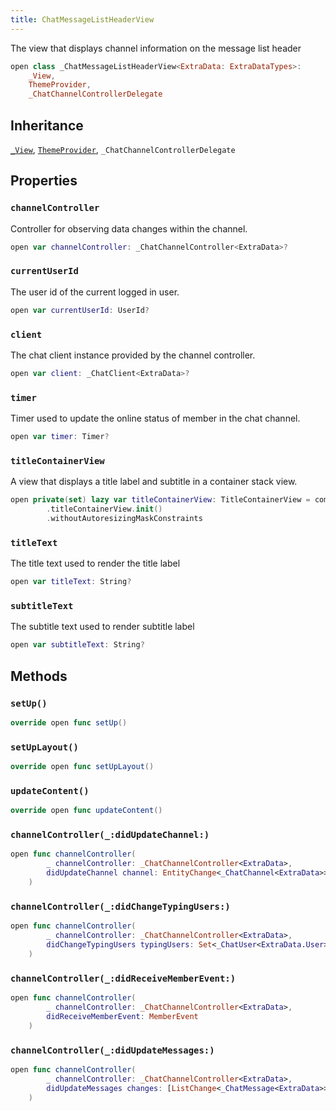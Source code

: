 ```yaml
---
title: ChatMessageListHeaderView
---
```


The view that displays channel information on the message list header

``` swift
open class _ChatMessageListHeaderView<ExtraData: ExtraDataTypes>:
    _View,
    ThemeProvider,
    _ChatChannelControllerDelegate 
```

## Inheritance

[`_View`](../../common-views/_view), [`ThemeProvider`](../../utils/theme-provider), `_ChatChannelControllerDelegate`

## Properties

### `channelController`

Controller for observing data changes within the channel.

``` swift
open var channelController: _ChatChannelController<ExtraData>?
```

### `currentUserId`

The user id of the current logged in user.

``` swift
open var currentUserId: UserId? 
```

### `client`

The chat client instance provided by the channel controller.

``` swift
open var client: _ChatClient<ExtraData>? 
```

### `timer`

Timer used to update the online status of member in the chat channel.

``` swift
open var timer: Timer?
```

### `titleContainerView`

A view that displays a title label and subtitle in a container stack view.

``` swift
open private(set) lazy var titleContainerView: TitleContainerView = components
        .titleContainerView.init()
        .withoutAutoresizingMaskConstraints
```

### `titleText`

The title text used to render the title label

``` swift
open var titleText: String? 
```

### `subtitleText`

The subtitle text used to render subtitle label

``` swift
open var subtitleText: String? 
```

## Methods

### `setUp()`

``` swift
override open func setUp() 
```

### `setUpLayout()`

``` swift
override open func setUpLayout() 
```

### `updateContent()`

``` swift
override open func updateContent() 
```

### `channelController(_:didUpdateChannel:)`

``` swift
open func channelController(
        _ channelController: _ChatChannelController<ExtraData>,
        didUpdateChannel channel: EntityChange<_ChatChannel<ExtraData>>
    ) 
```

### `channelController(_:didChangeTypingUsers:)`

``` swift
open func channelController(
        _ channelController: _ChatChannelController<ExtraData>,
        didChangeTypingUsers typingUsers: Set<_ChatUser<ExtraData.User>>
    ) 
```

### `channelController(_:didReceiveMemberEvent:)`

``` swift
open func channelController(
        _ channelController: _ChatChannelController<ExtraData>,
        didReceiveMemberEvent: MemberEvent
    ) 
```

### `channelController(_:didUpdateMessages:)`

``` swift
open func channelController(
        _ channelController: _ChatChannelController<ExtraData>,
        didUpdateMessages changes: [ListChange<_ChatMessage<ExtraData>>]
    ) 
```
